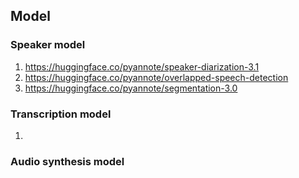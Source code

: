 ## Model

### Speaker model

1. https://huggingface.co/pyannote/speaker-diarization-3.1
2. https://huggingface.co/pyannote/overlapped-speech-detection
3. https://huggingface.co/pyannote/segmentation-3.0

### Transcription model

1. 

### Audio synthesis model
